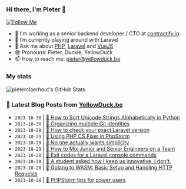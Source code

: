 ### Hi there, I'm Pieter 👋  
[![Follow Me](https://img.shields.io/github/followers/pieterclaerhout?label=Follow&style=social)](https://github.com/pieterclaerhout)

- 🏢 I'm working as a senior backend developer / CTO at [contractify.io](https://contractify.io)
- 🌱 I’m currently playing around with Laravel
- 💬 Ask me about [PHP](https://php.net), [Laravel](http://laravel.com) and [VueJS](https://vuejs.org)
- 😄 Pronouns: Pieter, Duckie, YellowDuck
- 📫 How to reach me: pieter@yellowduck.be

### My stats

![pieterclaerhout's GitHub Stats](https://github-readme-stats.vercel.app/api?username=pieterclaerhout&show_icons=true&count_private=true&line_height=40)

### 📩 Latest Blog Posts from [YellowDuck.be](https://www.yellowduck.be/)
<!-- BLOG-POST-LIST:START -->
- `2023-10-30` | [🔗 How to Sort Unicode Strings Alphabetically in Python](https://www.yellowduck.be/posts/how-to-sort-unicode-strings-alphabetically-in-python)  
- `2023-10-30` | [🔗 Organizing multiple Git identities](https://www.yellowduck.be/posts/organizing-multiple-git-identities)  
- `2023-10-29` | [🐥 How to check your exact Laravel version](https://www.yellowduck.be/posts/how-to-check-your-exact-laravel-version)  
- `2023-10-29` | [🔗 Using PHP CS Fixer in PhpStorm](https://www.yellowduck.be/posts/using-php-cs-fixer-in-phpstorm)  
- `2023-10-29` | [🔗 No one actually wants simplicity](https://www.yellowduck.be/posts/no-one-actually-wants-simplicity)  
- `2023-10-29` | [🔗 How to Mix Junior and Senior Engineers on a Team](https://www.yellowduck.be/posts/how-to-mix-junior-and-senior-engineers-on-a-team)  
- `2023-10-28` | [🐥 Exit codes for a Laravel console commands](https://www.yellowduck.be/posts/exit-codes-for-a-laravel-console-commands)  
- `2023-10-28` | [🔗 A student asked how I keep us innovative. I don&#39;t.](https://www.yellowduck.be/posts/a-student-asked-how-i-keep-us-innovative-i-dont)  
- `2023-10-28` | [🔗 Golang to WASM: Basic Setup and Handling HTTP Requests](https://www.yellowduck.be/posts/golang-to-wasm-basic-setup-and-handling-http-requests)  
- `2023-10-28` | [🔗 PHPStorm tips for power users](https://www.yellowduck.be/posts/phpstorm-tips-for-power-users)  

<!-- BLOG-POST-LIST:END -->
